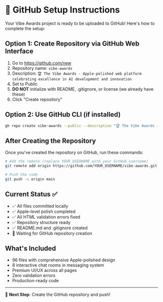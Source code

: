 # 🚀 GitHub Setup Instructions

Your Vibe Awards project is ready to be uploaded to GitHub! Here's how to complete the setup:

## Option 1: Create Repository via GitHub Web Interface

1. Go to https://github.com/new
2. Repository name: `vibe-awards`
3. Description: `🏆 The Vibe Awards - Apple-polished web platform celebrating excellence in AI development and innovation`
4. Set to Public
5. **DO NOT** initialize with README, .gitignore, or license (we already have these)
6. Click "Create repository"

## Option 2: Use GitHub CLI (if installed)

```bash
gh repo create vibe-awards --public --description "🏆 The Vibe Awards - Apple-polished web platform celebrating excellence in AI development and innovation" --source=. --push
```

## After Creating the Repository

Once you've created the repository on GitHub, run these commands:

```bash
# Add the remote (replace YOUR_USERNAME with your GitHub username)
git remote add origin https://github.com/YOUR_USERNAME/vibe-awards.git

# Push the code
git push -u origin main
```

## Current Status ✅

- ✅ All files committed locally
- ✅ Apple-level polish completed
- ✅ All HTML validation errors fixed
- ✅ Repository structure ready
- ✅ README.md and .gitignore created
- 🔄 Waiting for GitHub repository creation

## What's Included

- 96 files with comprehensive Apple-polished design
- 8 interactive chat rooms in messaging system
- Premium UI/UX across all pages
- Zero validation errors
- Production-ready code

---

🎯 **Next Step**: Create the GitHub repository and push!